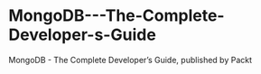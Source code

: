 # MongoDB---The-Complete-Developer-s-Guide
MongoDB - The Complete Developer’s Guide, published by Packt
